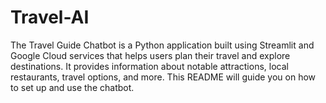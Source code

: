 # Travel-AI
The Travel Guide Chatbot is a Python application built using Streamlit and Google Cloud services that helps users plan their travel and explore destinations. It provides information about notable attractions, local restaurants, travel options, and more. This README will guide you on how to set up and use the chatbot.
